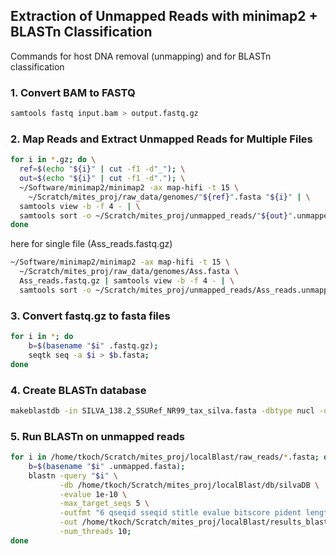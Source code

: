 
## Extraction of Unmapped Reads with minimap2 + BLASTn Classification

Commands for host DNA removal (unmapping) and for BLASTn classification 

### 1. Convert BAM to FASTQ

```bash
samtools fastq input.bam > output.fastq.gz
```

### 2. Map Reads and Extract Unmapped Reads for Multiple Files

```bash
for i in *.gz; do \
  ref=$(echo "${i}" | cut -f1 -d"_"); \
  out=$(echo "${i}" | cut -f1 -d"."); \
  ~/Software/minimap2/minimap2 -ax map-hifi -t 15 \
    ~/Scratch/mites_proj/raw_data/genomes/"${ref}".fasta "${i}" | \
  samtools view -b -f 4 - | \
  samtools sort -o ~/Scratch/mites_proj/unmapped_reads/"${out}".unmapped.bam; \
done
```

here for single file (Ass_reads.fastq.gz) 

```bash
~/Software/minimap2/minimap2 -ax map-hifi -t 15 \
  ~/Scratch/mites_proj/raw_data/genomes/Ass.fasta \
  Ass_reads.fastq.gz | samtools view -b -f 4 - | \
  samtools sort -o ~/Scratch/mites_proj/unmapped_reads/Ass_reads.unmapped.bam
```

### 3. Convert fastq.gz to fasta files

```bash
for i in *; do
	b=$(basename "$i" .fastq.gz); 
	seqtk seq -a $i > $b.fasta;
done 
```

### 4. Create BLASTn database 

```bash
makeblastdb -in SILVA_138.2_SSURef_NR99_tax_silva.fasta -dbtype nucl -out silvaDB
```

### 5. Run BLASTn on unmapped reads 

```bash
for i in /home/tkoch/Scratch/mites_proj/localBlast/raw_reads/*.fasta; do
    b=$(basename "$i" .unmapped.fasta);
    blastn -query "$i" \
           -db /home/tkoch/Scratch/mites_proj/localBlast/db/silvaDB \
           -evalue 1e-10 \
           -max_target_seqs 5 \
           -outfmt "6 qseqid sseqid stitle evalue bitscore pident length mismatch gapopen qstart qend sstart send" \
           -out /home/tkoch/Scratch/mites_proj/localBlast/results_blast/unmapped_blast/"$b".blast.results \
           -num_threads 10;
done
```




